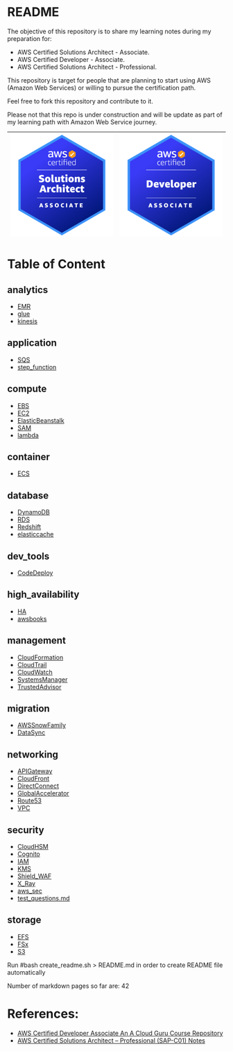 # README

The objective of this repository is to share my learning notes during my preparation for:

- AWS Certified Solutions Architect - Associate.
- AWS Certified Developer - Associate.
- AWS Certified Solutions Architect - Professional.

This repository is target for people that are planning to start using AWS (Amazon Web Services) or willing to pursue the certification path.

Feel free to fork this repository and contribute to it.

Please not that this repo is under construction and will be update as part of my learning path with Amazon Web Service journey.



| <img src="./images/sa-ass.png" alt="drawing" width="400"/> | <img src="./images/devops-ass.png" alt="drawing" width="400"/> |
| ---------------------------------------------------------- | ------------------------------------------------------------ |

 

# Table of Content

## analytics
- [EMR](analytics/EMR.markdown)
- [glue](analytics/glue.markdown)
- [kinesis](analytics/kinesis.markdown)
## application
- [SQS](application/SQS.markdown)
- [step_function](application/step_function.markdown)
## compute
- [EBS](compute/EBS.markdown)
- [EC2](compute/EC2.markdown)
- [ElasticBeanstalk](compute/ElasticBeanstalk.markdown)
- [SAM](compute/SAM.markdown)
- [lambda](compute/lambda.markdown)
## container
- [ECS](container/ECS.markdown)
## database
- [DynamoDB](database/DynamoDB.markdown)
- [RDS](database/RDS.markdown)
- [Redshift](database/Redshift.markdown)
- [elasticcache](database/elasticcache.markdown)
## dev_tools
- [CodeDeploy](dev_tools/CodeDeploy.markdown)
## high_availability
- [HA](high_availability/HA.markdown)
- [awsbooks](high_availability/awsbooks.markdown)
## management
- [CloudFormation](management/CloudFormation.markdown)
- [CloudTrail](management/CloudTrail.markdown)
- [CloudWatch](management/CloudWatch.markdown)
- [SystemsManager](management/SystemsManager.markdown)
- [TrustedAdvisor](management/TrustedAdvisor.markdown)
## migration
- [AWSSnowFamily](migration/AWSSnowFamily.markdown)
- [DataSync](migration/DataSync.markdown)
## networking
- [APIGateway](networking/APIGateway.markdown)
- [CloudFront](networking/CloudFront.markdown)
- [DirectConnect](networking/DirectConnect.markdown)
- [GlobalAccelerator](networking/GlobalAccelerator.markdown)
- [Route53](networking/Route53.markdown)
- [VPC](networking/VPC.markdown)
## security
- [CloudHSM](security/CloudHSM.markdown)
- [Cognito](security/Cognito.markdown)
- [IAM](security/IAM.markdown)
- [KMS](security/KMS.markdown)
- [Shield_WAF](security/Shield_WAF.markdown)
- [X_Ray](security/X_Ray.markdown)
- [aws_sec](security/aws_sec.markdown)
- [test_questions.md](security/test_questions.md)
## storage
- [EFS](storage/EFS.markdown)
- [FSx](storage/FSx.markdown)
- [S3](storage/S3.markdown)



 Run #bash create_readme.sh > README.md  in order to create README file automatically

 Number of markdown pages so far are: 42




# References:

- [AWS Certified Developer Associate An A Cloud Guru Course Repository](https://github.com/ACloudGuru-Resources/course-aws-certified-developer-associate)
- [AWS Certified Solutions Architect – Professional (SAP-C01) Notes](https://github.com/Ernyoke/certified-aws-solutions-architect-professional)